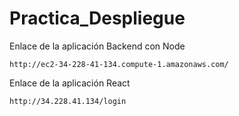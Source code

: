 # Practica_Despliegue

Enlace de la aplicación Backend con Node

    http://ec2-34-228-41-134.compute-1.amazonaws.com/


Enlace de la aplicación React

    http://34.228.41.134/login
